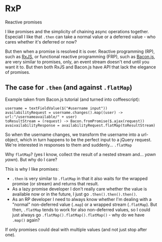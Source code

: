 RxP
===

Reactive promises

I like promises and the simplicity of chaining async operations
together. Especiall I like that `.then` can take a normal value or a
deferred value - who cares whether it's deferred or now?

But then when a promise is resolved it is over. Reactive programming
(RP), such as [RxJS](https://github.com/Reactive-Extensions/RxJS), or
functional reactive programming (FRP), such as
[Bacon.js](https://baconjs.github.io/), are very similar to promises,
only, an event stream doesn't end until you want it to. But then both
RxJS and Bacon.js have API that lack the elegance of promises.

The case for `.then` (and against `.flatMap`)
---------------------------------------------

Example taken from Bacon.js tutorial (and turned into coffeescript):

    username = textFieldValue($("#username input"))
    availabilityRequest = username.changes().map((user) -> url:"/usernameavailable/" + user)
    toResultStream = (request) -> Bacon.fromPromise($.ajax(request))
    avaivailabilityResponse = availabilityRequest.flatMap(toResultStream)

So when the username changes, we transform the username into a
url-object, which in turn happens to be the perfect input to a jQuery
request. We're interested in responses to them and
suddenly... `.flatMap`

Why `flatMap`? (yes I know, collect the result of a nested stream
and...  *yawn yawn*). But why do I care?

This is why I like promises:

  * `.then` is very similar to `.flatMap` in that it also waits for
    the wrapped promise (or stream) and returns that result.
  * As a lazy promise developer I don't really care whether the value
    is available now or in the future, I just go
    `.then().then().then()`.
  * As an RP developer I need to always know whether I'm dealing with
a "normal" non-deferred value (`.map`) or a wrapped stream
(`.flatMap`). But then, `.flatMap` tends to work for also non-deferred
values, so I could just always go `.flatMap().flatMap().flatMap()` -
why do we have `.map()` again?

If only promises could deal with multiple values (and not just stop after one).

